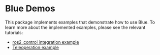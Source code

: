 # Blue Demos

This package implements examples that demonstrate how to use Blue.
To learn more about the implemented examples, please see the
relevant tutorials:

- [ros2_control integration example](https://robotic-decision-making-lab.github.io/blue/tutorials/control)
- [Teleoperation example](https://robotic-decision-making-lab.github.io/blue/tutorials/teleop)
